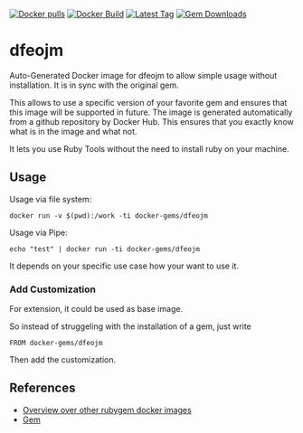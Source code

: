 [![Docker pulls](https://img.shields.io/docker/pulls/rubygem/dfeojm.svg)](https://hub.docker.com/r/rubygem/dfeojm/)
[![Docker Build](https://img.shields.io/docker/automated/rubygem/dfeojm.svg)](https://hub.docker.com/r/rubygem/dfeojm/)
[![Latest Tag](https://img.shields.io/github/tag/docker-rubygem/dfeojm.svg)](https://hub.docker.com/r/rubygem/dfeojm/)
[![Gem Downloads](https://img.shields.io/gem/dt/dfeojm.svg)](https://rubygems.org/gems/dfeojm/)
# dfeojm

Auto-Generated Docker image for dfeojm to allow simple usage without installation.
It is in sync with the original gem.

This allows to use a specific version of your favorite gem and ensures that this image will be supported in future.
The image is generated automatically from a github repository by Docker Hub.
This ensures that you exactly know what is in the image and what not.

It lets you use Ruby Tools without the need to install ruby on your machine.

## Usage

Usage via file system:

`docker run -v $(pwd):/work -ti docker-gems/dfeojm`

Usage via Pipe:

`echo "test" | docker run -ti docker-gems/dfeojm`

It depends on your specific use case how your want to use it.

### Add Customization

For extension, it could be used as base image.

So instead of struggeling with the installation of a gem, just write

`FROM docker-gems/dfeojm`

Then add the customization.

## References

 - [Overview over other rubygem docker images](https://github.com/thinkbot/docker-rubygem)
 - [Gem](https://rubygems.org/gems/dfeojm/)

